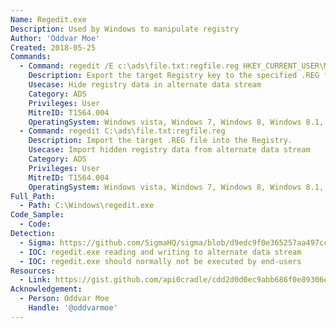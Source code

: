 ```yaml
---
Name: Regedit.exe
Description: Used by Windows to manipulate registry
Author: 'Oddvar Moe'
Created: 2018-05-25
Commands:
  - Command: regedit /E c:\ads\file.txt:regfile.reg HKEY_CURRENT_USER\MyCustomRegKey
    Description: Export the target Registry key to the specified .REG file.
    Usecase: Hide registry data in alternate data stream
    Category: ADS
    Privileges: User
    MitreID: T1564.004
    OperatingSystem: Windows vista, Windows 7, Windows 8, Windows 8.1, Windows 10, Windows 11
  - Command: regedit C:\ads\file.txt:regfile.reg
    Description: Import the target .REG file into the Registry.
    Usecase: Import hidden registry data from alternate data stream
    Category: ADS
    Privileges: User
    MitreID: T1564.004
    OperatingSystem: Windows vista, Windows 7, Windows 8, Windows 8.1, Windows 10, Windows 11
Full_Path:
  - Path: C:\Windows\regedit.exe
Code_Sample:
  - Code:
Detection:
  - Sigma: https://github.com/SigmaHQ/sigma/blob/d9edc9f0e365257aa497cc7707e58f396088958e/rules/windows/process_creation/win_regedit_import_keys_ads.yml
  - IOC: regedit.exe reading and writing to alternate data stream
  - IOC: regedit.exe should normally not be executed by end-users
Resources:
  - Link: https://gist.github.com/api0cradle/cdd2d0d0ec9abb686f0e89306e277b8f
Acknowledgement:
  - Person: Oddvar Moe
    Handle: '@oddvarmoe'
---
```

